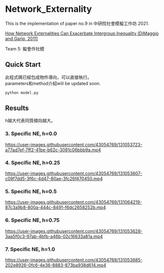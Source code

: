 # Network_Externality
This is the implementation of paper no.9 in 中研院社會模擬工作坊 2021.

[How Network Externalities Can Exacerbate Intergroup Inequality (DiMaggio and Garip, 2011)](https://www.jstor.org/stable/pdf/10.1086/659653.pdf?refreqid=excelsior%3Aabf277dd8e8dbfc001069fcbf9e1b7aa)

Team 5: 擬會作社模

## Quick Start
此程式碼已經包成物件導向，可以直接執行。  
parameters和method介紹will be updated soon.
```bash
python model.py
```

## Results
h越大代表同質傾向越大。

### 3. Specific NE, h=0.0

https://user-images.githubusercontent.com/43054769/131053723-a77ad7ef-7ff2-41be-b62c-3091c06bbb9a.mp4

### 4. Specific NE, h=0.25

https://user-images.githubusercontent.com/43054769/131053607-c09f7dd5-3f6c-4d47-80ae-3fc26f470450.mp4

### 5. Specific NE, h=0.5

https://user-images.githubusercontent.com/43054769/131064219-87c3a9b8-800a-444c-8491-f6dc2658252b.mp4

### 6. Specific NE, h=0.75

https://user-images.githubusercontent.com/43054769/131053628-3aa5f0c3-97ab-4bfb-a46b-02c16633a81a.mp4

### 7. Specific NE, h=1.0

https://user-images.githubusercontent.com/43054769/131053685-202e8926-0fc6-4e36-8883-873ba938d614.mp4
